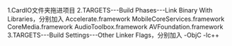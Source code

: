 1.CardIO文件夹拖进项目
2.TARGETS---Build Phases---Link Binary With Libraries，分别加入
    Accelerate.framework
    MobileCoreServices.framework
    CoreMedia.framework
    AudioToolbox.framework
    AVFoundation.framework
3.TARGETS---Build Settings---Other Linker Flags，分别加入
    -ObjC
    -lc++
